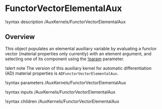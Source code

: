 # FunctorVectorElementalAux

!syntax description /AuxKernels/FunctorVectorElementalAux

## Overview

This object populates an elemental auxiliary variable by evaluating a functor vector
(material properties only currently) with an element argument, and selecting one of
its component using the [!param](/AuxKernels/FunctorVectorElementalAux/component) parameter.

!alert note
The version of this auxiliary kernel for automatic differentiation (AD) material properties is
`ADFunctorVectorElementalAux`.

!syntax parameters /AuxKernels/FunctorVectorElementalAux

!syntax inputs /AuxKernels/FunctorVectorElementalAux

!syntax children /AuxKernels/FunctorVectorElementalAux
